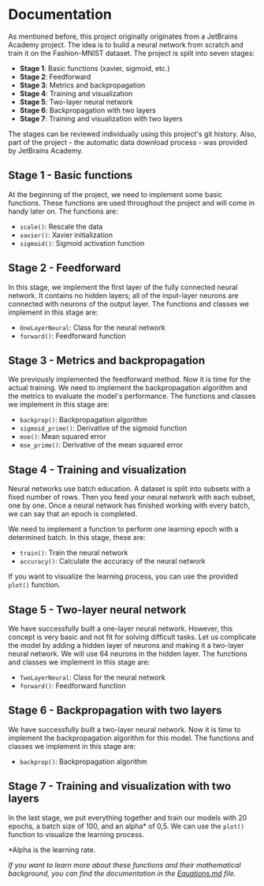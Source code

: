 # Documentation

As mentioned before, this project originally originates from a JetBrains Academy project. The idea is to build a neural network from scratch and train it on the Fashion-MNIST dataset. The project is split into seven stages:

-   **Stage 1**: Basic functions (xavier, sigmoid, etc.)
-   **Stage 2**: Feedforward
-   **Stage 3**: Metrics and backpropagation
-   **Stage 4**: Training and visualization
-   **Stage 5**: Two-layer neural network
-   **Stage 6**: Backpropagation with two layers
-   **Stage 7**: Training and visualization with two layers

The stages can be reviewed individually using this project's git history. Also, part of the project - the automatic data download process - was provided by JetBrains Academy.

## Stage 1 - Basic functions

At the beginning of the project, we need to implement some basic functions. These functions are used throughout the project and will come in handy later on. The functions are:

-   `scale()`: Rescale the data
-   `xavier()`: Xavier initialization
-   `sigmoid()`: Sigmoid activation function

## Stage 2 - Feedforward

In this stage, we implement the first layer of the fully connected neural network. It contains no hidden layers; all of the input-layer neurons are connected with neurons of the output layer. The functions and classes we implement in this stage are:

-   `OneLayerNeural`: Class for the neural network
-   `forward()`: Feedforward function

## Stage 3 - Metrics and backpropagation

We previously implemented the feedforward method. Now it is time for the actual training. We need to implement the backpropagation algorithm and the metrics to evaluate the model's performance. The functions and classes we implement in this stage are:

-   `backprop()`: Backpropagation algorithm
-   `sigmoid_prime()`: Derivative of the sigmoid function
-   `mse()`: Mean squared error
-   `mse_prime()`: Derivative of the mean squared error

## Stage 4 - Training and visualization

Neural networks use batch education. A dataset is split into subsets with a fixed number of rows. Then you feed your neural network with each subset, one by one. Once a neural network has finished working with every batch, we can say that an epoch is completed.

We need to implement a function to perform one learning epoch with a determined batch. In this stage, these are:

-   `train()`: Train the neural network
-   `accuracy()`: Calculate the accuracy of the neural network

If you want to visualize the learning process, you can use the provided `plot()` function.

## Stage 5 - Two-layer neural network

We have successfully built a one-layer neural network. However, this concept is very basic and not fit for solving difficult tasks. Let us complicate the model by adding a hidden layer of neurons and making it a two-layer neural network. We will use 64 neurons in the hidden layer. The functions and classes we implement in this stage are:

-   `TwoLayerNeural`: Class for the neural network
-   `forward()`: Feedforward function

## Stage 6 - Backpropagation with two layers

We have successfully built a two-layer neural network. Now it is time to implement the backpropagation algorithm for this model. The functions and classes we implement in this stage are:

-   `backprop()`: Backpropagation algorithm

## Stage 7 - Training and visualization with two layers

In the last stage, we put everything together and train our models with 20 epochs, a batch size of 100, and an alpha\* of 0,5. We can use the `plot()` function to visualize the learning process.

\*Alpha is the learning rate.

_If you want to learn more about these functions and their mathematical background, you can find the documentation in the [Equations.md](model/Equations.md) file._
